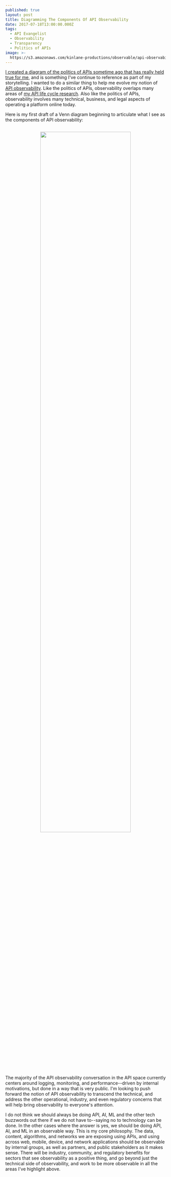 ```yaml
---
published: true
layout: post
title: Diagramming The Components Of API Observability
date: 2017-07-18T13:00:00.000Z
tags:
  - API Evangelist
  - Observability
  - Transparency
  - Politics of APIs
image: >-
  https://s3.amazonaws.com/kinlane-productions/observable/api-observability-venn.png
---
```

[I created a diagram of the politics of APIs sometime ago that has really held true for me](https://apievangelist.com/2014/03/17/politics-of-apis/), and is something I've continue to reference as part of my storytelling. I wanted to do a similar thing to help me evolve my notion of [API observability](https://apievangelist.com/2016/10/25/thinking-about-an-api-observability-stack/). Like the politics of APIs, observability overlaps many areas of [my API life cycle research](http://apievangelist.com/api-lifecycle/). Also like the politics of APIs, observability involves many technical, business, and legal aspects of operating a platform online today.

Here is my first draft of a Venn diagram beginning to articulate what I see as the components of API observability:

<p align="center"><img src="https://s3.amazonaws.com/kinlane-productions/observable/api-observability-venn.png" width="75%" style="padding: 15px;" align="center" /></p>

The majority of the API observability conversation in the API space currently centers around logging, monitoring, and performance--driven by internal motivations, but done in a way that is very public. I'm looking to push forward the notion of API observability to transcend the technical, and address the other operational, industry, and even regulatory concerns that will help bring observability to everyone's attention.

I do not think we should always be doing API, AI, ML and the other tech buzzwords out there if we do not have to--saying no to technology can be done. In the other cases where the answer is yes, we should be doing API, AI, and ML in an observable way. This is my core philosophy. The data, content, algorithms, and networks we are exposing using APIs, and using across web, mobile, device, and network applications should be observable by internal groups, as well as partners, and public stakeholders as it makes sense. There will be industry, community, and regulatory benefits for sectors that see observability as a positive thing, and go beyond just the technical side of observability, and work to be more observable in all the areas I've highlight above.
